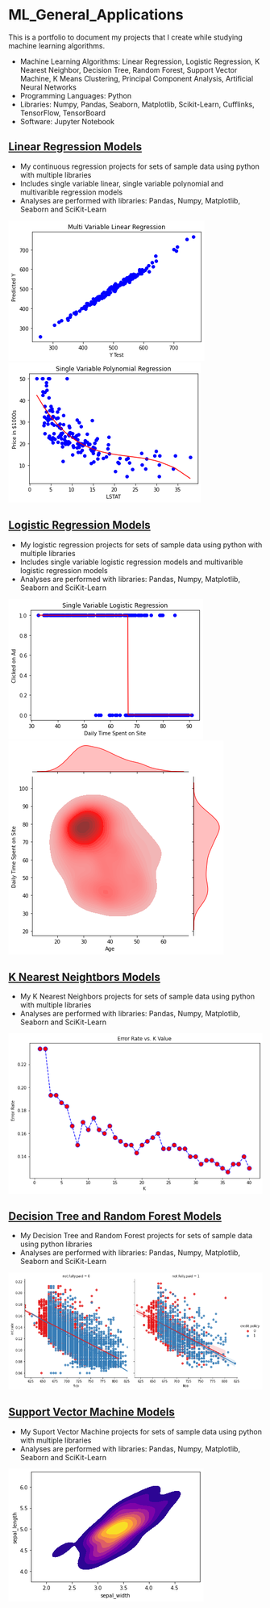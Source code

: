 # ML_General_Applications
This is a portfolio to document my projects that I create while studying machine learning algorithms. 
* Machine Learning Algorithms: Linear Regression, Logistic Regression, K Nearest Neighbor, Decision Tree, Random Forest, Support Vector Machine, K Means Clustering, Principal Component Analysis, Artificial Neural Networks
* Programming Languages: Python
* Libraries: Numpy, Pandas, Seaborn, Matplotlib, Scikit-Learn, Cufflinks, TensorFlow, TensorBoard
* Software: Jupyter Notebook

## [Linear Regression Models](https://github.com/mbyoung99/ML_General_Applications/tree/main/Linear_Regressions)
* My continuous regression projects for sets of sample data using python with multiple libraries
* Includes single variable linear, single variable polynomial and multivarible regression models
* Analyses are performed with libraries: Pandas, Numpy, Matplotlib, Seaborn and SciKit-Learn

<!--![](/Images/LinearModelPlotSingleVar.png)-->
![](/Images/LinearModelPlotMultiVar_.png)
![](/Images/PolynomialModelPlotSingleVar.png)



## [Logistic Regression Models](https://github.com/mbyoung99/ML_General_Applications/tree/main/Logististic_Regressions)
* My logistic regression projects for sets of sample data using python with multiple libraries
* Includes single variable logistic regression models and multivarible logistic regression models
* Analyses are performed with libraries: Pandas, Numpy, Matplotlib, Seaborn and SciKit-Learn

![](/Images/LogisticModelPlot_single_variable.png) 
![](/Images/LogisticModelPlot_kde.png)
<!--!![](/Images/LogisticModelPlot_histogram.png)-->


## [K Nearest Neightbors Models](https://github.com/mbyoung99/ML_General_Applications/tree/main/K_Nearest_Neighbors)
* My K Nearest Neighbors projects for sets of sample data using python with multiple libraries
* Analyses are performed with libraries: Pandas, Numpy, Matplotlib, Seaborn and SciKit-Learn

![](/Images/KNN_k_deter.png)


## [Decision Tree and Random Forest Models](https://github.com/mbyoung99/ML_General_Applications/tree/main/Decision_Trees_Random_Forests)
* My Decision Tree and Random Forest projects for sets of sample data using python libraries
* Analyses are performed with libraries: Pandas, Numpy, Matplotlib, Seaborn and SciKit-Learn

![](/Images/DecisionTreeRandomForest_lmplot.png)


## [Support Vector Machine Models](https://github.com/mbyoung99/ML_General_Applications/tree/main/Support_Vector_Machines)
* My Suport Vector Machine projects for sets of sample data using python with multiple libraries
* Analyses are performed with libraries: Pandas, Numpy, Matplotlib, Seaborn and SciKit-Learn

![](/Images/SupportVectorMachines_kde.png)

